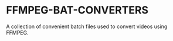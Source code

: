 # FFMPEG-BAT-CONVERTERS
A collection of convenient batch files used to convert videos using FFMPEG.
